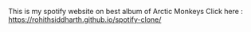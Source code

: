 This is my spotify website on best album of Arctic Monkeys 
Click here : https://rohithsiddharth.github.io/spotify-clone/ 
